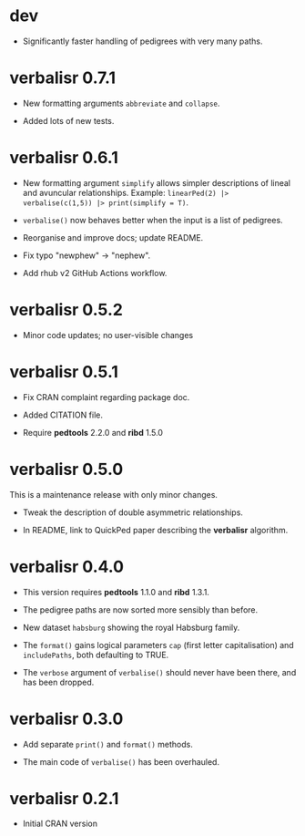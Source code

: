 # dev

* Significantly faster handling of pedigrees with very many paths.


# verbalisr 0.7.1

* New formatting arguments `abbreviate` and `collapse`.

* Added lots of new tests.


# verbalisr 0.6.1

* New formatting argument `simplify` allows simpler descriptions of lineal and avuncular relationships.
    Example: `linearPed(2) |> verbalise(c(1,5)) |> print(simplify = T)`.

* `verbalise()` now behaves better when the input is a list of pedigrees.

* Reorganise and improve docs; update README.

* Fix typo "newphew" -> "nephew".

* Add rhub v2 GitHub Actions workflow.


# verbalisr 0.5.2

* Minor code updates; no user-visible changes


# verbalisr 0.5.1

* Fix CRAN complaint regarding package doc.

* Added CITATION file.

* Require **pedtools** 2.2.0 and **ribd** 1.5.0


# verbalisr 0.5.0

This is a maintenance release with only minor changes.

* Tweak the description of double asymmetric relationships.

* In README, link to QuickPed paper describing the **verbalisr** algorithm.


# verbalisr 0.4.0

* This version requires **pedtools** 1.1.0 and **ribd** 1.3.1.

* The pedigree paths are now sorted more sensibly than before.

* New dataset `habsburg` showing the royal Habsburg family.

* The `format()` gains logical parameters `cap` (first letter capitalisation) and `includePaths`, both defaulting to TRUE.

* The `verbose` argument of `verbalise()` should never have been there, and has been dropped.


# verbalisr 0.3.0

* Add separate `print()` and `format()` methods.

* The main code of `verbalise()` has been overhauled.


# verbalisr 0.2.1

* Initial CRAN version
